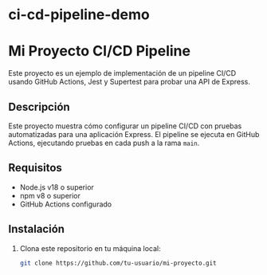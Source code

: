 # ci-cd-pipeline-demo
# Mi Proyecto CI/CD Pipeline

Este proyecto es un ejemplo de implementación de un pipeline CI/CD usando GitHub Actions, Jest y Supertest para probar una API de Express.

## Descripción

Este proyecto muestra cómo configurar un pipeline CI/CD con pruebas automatizadas para una aplicación Express. El pipeline se ejecuta en GitHub Actions, ejecutando pruebas en cada push a la rama `main`.

## Requisitos

- Node.js v18 o superior
- npm v8 o superior
- GitHub Actions configurado

## Instalación

1. Clona este repositorio en tu máquina local:

   ```bash
   git clone https://github.com/tu-usuario/mi-proyecto.git
